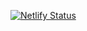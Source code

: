 [![Netlify Status](https://api.netlify.com/api/v1/badges/e5cc7f08-4f0d-4f22-b565-3f184f6ed3b5/deploy-status)](https://app.netlify.com/projects/hestialyn/deploys)
